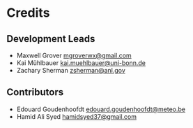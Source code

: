 # Credits

## Development Leads

* Maxwell Grover <mgroverwx@gmail.com>
* Kai Mühlbauer <kai.muehlbauer@uni-bonn.de>
* Zachary Sherman <zsherman@anl.gov>

## Contributors

* Edouard Goudenhoofdt <edouard.goudenhoofdt@meteo.be>
* Hamid Ali Syed <hamidsyed37@gmail.com>
